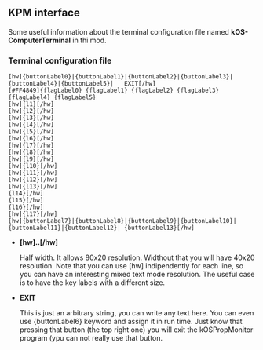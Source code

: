 ## KPM interface
Some useful information about the terminal configuration file named **kOS-ComputerTerminal** in thi mod.
### Terminal configuration file
```
[hw]{buttonLabel0}|{buttonLabel1}|{buttonLabel2}|{buttonLabel3}|{buttonLabel4}|{buttonLabel5}|   EXIT[/hw]
[#FF4849]{flagLabel0} {flagLabel1} {flagLabel2} {flagLabel3} {flagLabel4} {flagLabel5}
[hw]{l1}[/hw]
[hw]{l2}[/hw]
[hw]{l3}[/hw]
[hw]{l4}[/hw]
[hw]{l5}[/hw]
[hw]{l6}[/hw]
[hw]{l7}[/hw]
[hw]{l8}[/hw]
[hw]{l9}[/hw]
[hw]{l10}[/hw]
[hw]{l11}[/hw]
[hw]{l12}[/hw]
[hw]{l13}[/hw]
{l14}[/hw]
{l15}[/hw]
{l16}[/hw]
[hw]{l17}[/hw]
[hw]{buttonLabel7}|{buttonLabel8}|{buttonLabel9}|{buttonLabel10}|{buttonLabel11}|{buttonLabel12}| {buttonLabel13}[/hw]
```
* **[hw]..[/hw]**
  
  Half width. It allows 80x20 resolution. Widthout that you will have 40x20 resolution. Note that you can use [hw] indipendently for each line, so you can have an interesting mixed text mode resolution. The useful case is to have the key labels with a different size.

* **EXIT**

  This is just an arbitrary string, you can write any text here. You can even use {buttonLabel6} keyword and assign it in run time. Just know that pressing that button (the top right one) you will exit the kOSPropMonitor program (ypu can not really use that button.
